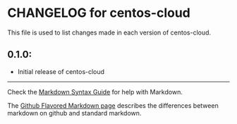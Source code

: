 # CHANGELOG for centos-cloud

This file is used to list changes made in each version of centos-cloud.

## 0.1.0:

* Initial release of centos-cloud

- - -
Check the [Markdown Syntax Guide](http://daringfireball.net/projects/markdown/syntax) for help with Markdown.

The [Github Flavored Markdown page](http://github.github.com/github-flavored-markdown/) describes the differences between markdown on github and standard markdown.
